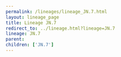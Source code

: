 ```yaml
---
permalink: /lineages/lineage_JN.7.html
layout: lineage_page
title: Lineage JN.7
redirect_to: ../lineage.html?lineage=JN.7
lineage: JN.7
parent: 
children: ['JN.7']
---
```

